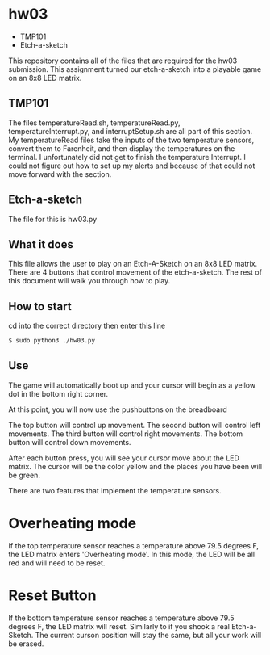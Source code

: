 # hw03
- TMP101
- Etch-a-sketch

This repository contains all of the files that are required for the hw03 submission. This assignment turned our etch-a-sketch into a playable game on an 8x8 LED matrix. 

## TMP101
The files temperatureRead.sh, temperatureRead.py, temperatureInterrupt.py, and interruptSetup.sh are all part of this section. My temperatureRead files take the inputs of the two temperature sensors, convert them to Farenheit, and then display the temperatures on the terminal. I unfortunately did not get to finish the temperature Interrupt. I could not figure out how to set up my alerts and because of that could not move forward with the section.

## Etch-a-sketch
The file for this is hw03.py

## What it does
This file allows the user to play on an Etch-A-Sketch on an 8x8 LED matrix. There are 4 buttons that control movement of the etch-a-sketch. The rest of this document will walk you through how to play.

## How to start
cd into the correct directory then enter this line
```bash
$ sudo python3 ./hw03.py
```
## Use
The game will automatically boot up and your cursor will begin as a yellow dot in the bottom right corner. 

At this point, you will now use the pushbuttons on the breadboard

The top button will control up movement.
The second button will control left movements.
The third button will control right movements.
The bottom button will control down movements.

After each button press, you will see your cursor move about the LED matrix. The cursor will be the color yellow and the places you have been will be green.

There are two features that implement the temperature sensors.

# Overheating mode
If the top temperature sensor reaches a temperature above 79.5 degrees F, the LED matrix enters 'Overheating mode'. In this mode, the LED will be all red and will need to be reset.

# Reset Button
If the bottom temperature sensor reaches a temperature above 79.5 degrees F, the LED matrix will reset. Similarly to if you shook a real Etch-a-Sketch. The current curson position will stay the same, but all your work will be erased.